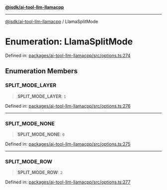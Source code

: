 [**@isdk/ai-tool-llm-llamacpp**](../README.md)

***

[@isdk/ai-tool-llm-llamacpp](../globals.md) / LlamaSplitMode

# Enumeration: LlamaSplitMode

Defined in: [packages/ai-tool-llm-llamacpp/src/options.ts:274](https://github.com/isdk/ai-tool-llm-llamacpp.js/blob/b3c6428c9dc34d63fcfc676dacdbb58e0dab6ec2/src/options.ts#L274)

## Enumeration Members

### SPLIT\_MODE\_LAYER

> **SPLIT\_MODE\_LAYER**: `1`

Defined in: [packages/ai-tool-llm-llamacpp/src/options.ts:276](https://github.com/isdk/ai-tool-llm-llamacpp.js/blob/b3c6428c9dc34d63fcfc676dacdbb58e0dab6ec2/src/options.ts#L276)

***

### SPLIT\_MODE\_NONE

> **SPLIT\_MODE\_NONE**: `0`

Defined in: [packages/ai-tool-llm-llamacpp/src/options.ts:275](https://github.com/isdk/ai-tool-llm-llamacpp.js/blob/b3c6428c9dc34d63fcfc676dacdbb58e0dab6ec2/src/options.ts#L275)

***

### SPLIT\_MODE\_ROW

> **SPLIT\_MODE\_ROW**: `2`

Defined in: [packages/ai-tool-llm-llamacpp/src/options.ts:277](https://github.com/isdk/ai-tool-llm-llamacpp.js/blob/b3c6428c9dc34d63fcfc676dacdbb58e0dab6ec2/src/options.ts#L277)
